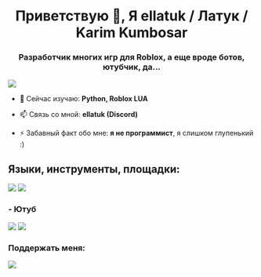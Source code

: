 <h1 align="center">Приветствую 👋, Я ellatuk / Латук / Karim Kumbosar </h1>
<h3 align="center">Разработчик многих игр для Roblox, а еще вроде ботов, ютубчик, да...</h3>

![](https://komarev.com/ghpvc/?username=ElLatuk&color=blueviolet)

- 🌱 Сейчас изучаю: **Python, Roblox LUA**

- 📫 Связь со мной: **ellatuk (Discord)**

- ⚡ Забавный факт обо мне: **я не программист**, я слишком глупенький :)

<h2 align="left">Языки, инструменты, площадки:</h2>
<img src=https://img.shields.io/badge/Python-white?style=flat&logo=python&logoColor=white&labelColor=blue&color=555555 />
<img src=https://img.shields.io/badge/Roblox-555555?style=flat&logo=robloxstudio&logoColor=white&labelColor=indigo />

<h3 align="left">- Ютуб</h3>
<p align="left">
<a href="https://www.youtube.com/@furcinemas" target="blank"> <img src=https://img.shields.io/badge/FC_studio-555555?style=flat&logo=youtube&logoColor=white&labelColor=%23FF0000 /></a>
<a href="https://www.youtube.com/@ellatuk" target="blank"> <img src=https://img.shields.io/badge/ellatuk-555555?style=flat&logo=youtube&logoColor=white&labelColor=%23FF0000 /></a>
</p>

<h3 align="left">Поддержать меня:</h3>
<p align="left">
<a href="https://boosty.to/ellatuk" target="blank"> <img src=https://img.shields.io/badge/Boosty-white?style=flat&logo=boosty&logoColor=white&labelColor=tomato&color=555555></a>
</p>

<!--
**ElLatuk/ElLatuk** is a ✨ _special_ ✨ repository because its `README.md` (this file) appears on your GitHub profile.

Here are some ideas to get you started:

- 🔭 I’m currently working on ...
- 🌱 I’m currently learning ...
- 👯 I’m looking to collaborate on ...
- 🤔 I’m looking for help with ...
- 💬 Ask me about ...
- 📫 How to reach me: ...
- 😄 Pronouns: ...
- ⚡ Fun fact: ...
-->
